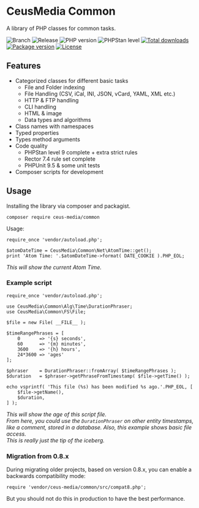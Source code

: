 # CeusMedia Common

A library of PHP classes for common tasks.

![Branch](https://img.shields.io/badge/Branch-0.9-blue?style=flat-square)
![Release](https://img.shields.io/badge/Release-0.9.1-blue?style=flat-square)
![PHP version](https://img.shields.io/badge/PHP-7.4+-blue?style=flat-square&color=777BB4)
![PHPStan level](https://img.shields.io/badge/PHPStan_level-6-darkgreen?style=flat-square)
[![Total downloads](http://img.shields.io/packagist/dt/ceus-media/common.svg?style=flat-square)](https://packagist.org/packages/ceus-media/common)
[![Package version](http://img.shields.io/packagist/v/ceus-media/common.svg?style=flat-square)](https://packagist.org/packages/ceus-media/common)
[![License](https://img.shields.io/packagist/l/ceus-media/common.svg?style=flat-square)](https://packagist.org/packages/ceus-media/common)

## Features

- Categorized classes for different basic tasks
  - File and Folder indexing
  - File Handling (CSV, iCal, INI, JSON, vCard, YAML, XML etc.)
  - HTTP & FTP handling
  - CLI handling
  - HTML & image
  - Data types and algorithms
- Class names with namespaces
- Typed properties
- Types method arguments
- Code quality
  - PHPStan level 9 complete + extra strict rules
  - Rector 7.4 rule set complete
  - PHPUnit 9.5 & some unit tests
- Composer scripts for development

## Usage

Installing the library via composer and packagist.
```
composer require ceus-media/common
```

Usage:
```
require_once 'vendor/autoload.php';

$atomDateTime = CeusMedia\Common\Net\AtomTime::get();
print 'Atom Time: '.$atomDateTime->format( DATE_COOKIE ).PHP_EOL;
```
*This will show the current Atom Time.*

### Example script
```
require_once 'vendor/autoload.php';

use CeusMedia\Common\Alg\Time\DurationPhraser;
use CeusMedia\Common\FS\File;

$file = new File( __FILE__ );

$timeRangePhrases = [
    0       => '{s} seconds',
    60      => '{m} minutes',
    3600    => '{h} hours',
    24*3600 => 'ages'
];

$phraser	= DurationPhraser::fromArray( $timeRangePhrases );
$duration	= $phraser->getPhraseFromTimestamp( $file->getTime() );

echo vsprintf( 'This file (%s) has been modified %s ago.'.PHP_EOL, [
	$file->getName(),
	$duration,
] );
```
*This will show the age of this script file.  
From here, you could use the <code>DurationPhraser</code> on other entity timestamps, like a comment, stored in a database.
Also, this example shows basic file access.  
This is really just the tip of the iceberg.*


### Migration from 0.8.x

During migrating older projects, based on version 0.8.x, you can enable a backwards compatibility mode:
```
require 'vendor/ceus-media/common/src/compat8.php';
```
But you should not do this in production to have the best performance.
